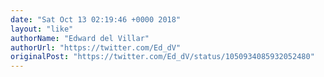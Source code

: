 ```yaml
---
date: "Sat Oct 13 02:19:46 +0000 2018"
layout: "like"
authorName: "Edward del Villar"
authorUrl: "https://twitter.com/Ed_dV"
originalPost: "https://twitter.com/Ed_dV/status/1050934085932052480"
---
```


